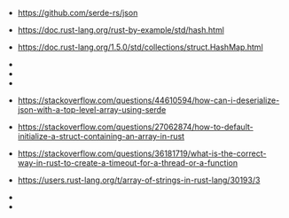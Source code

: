  * https://github.com/serde-rs/json
 * https://doc.rust-lang.org/rust-by-example/std/hash.html
 * https://doc.rust-lang.org/1.5.0/std/collections/struct.HashMap.html
 * 
 * 
 * 


 * https://stackoverflow.com/questions/44610594/how-can-i-deserialize-json-with-a-top-level-array-using-serde
 * https://stackoverflow.com/questions/27062874/how-to-default-initialize-a-struct-containing-an-array-in-rust
 * https://stackoverflow.com/questions/36181719/what-is-the-correct-way-in-rust-to-create-a-timeout-for-a-thread-or-a-function
 * https://users.rust-lang.org/t/array-of-strings-in-rust-lang/30193/3
 * 
 * 